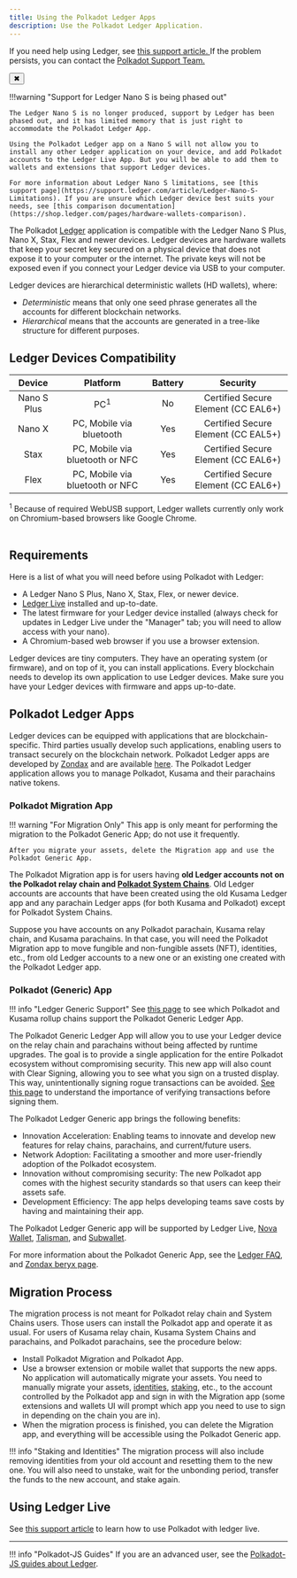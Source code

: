 ```yaml
---
title: Using the Polkadot Ledger Apps
description: Use the Polkadot Ledger Application.
---
```


<!-- MessageBox -->
<div id="messageBox" class="floating-message-box">
  <p>
    If you need help using Ledger, see
    <a href="https://support.ledger.com/article/Migrate-Assets-to-Polkadot-Generic-App-Accounts-Using-the-Polkadot-Generic-App" target="_blank" rel="noopener noreferrer">
      this support article.
    </a>
    If the problem persists, you can contact the
    <a href="https://support.polkadot.network/support/home" target="_blank" rel="noopener noreferrer">
      Polkadot Support Team.
    </a>
  </p>
  <button class="close-messagebox" aria-label="Close message">✖</button>
</div>

!!!warning "Support for Ledger Nano S is being phased out"

    The Ledger Nano S is no longer produced, support by Ledger has been phased out, and it has limited memory that is just right to accommodate the Polkadot Ledger App.

    Using the Polkadot Ledger app on a Nano S will not allow you to install any other Ledger application on your device, and add Polkadot accounts to the Ledger Live App. But you will be able to add them to wallets and extensions that support Ledger devices.
    
    For more information about Ledger Nano S limitations, see [this support page](https://support.ledger.com/article/Ledger-Nano-S-Limitations). If you are unsure which Ledger device best suits your needs, see [this comparison documentation](https://shop.ledger.com/pages/hardware-wallets-comparison).

The Polkadot [Ledger](https://www.ledger.com/) application is compatible with the Ledger Nano S Plus, Nano X, Stax, Flex and newer devices. Ledger devices are hardware wallets that keep your secret key secured on a
physical device that does not expose it to your computer or the internet. The private keys will not
be exposed even if you connect your Ledger device via USB to your computer.

Ledger devices are hierarchical deterministic wallets (HD wallets), where:

- _Deterministic_ means that only one seed phrase generates all the accounts for different
  blockchain networks.
- _Hierarchical_ means that the accounts are generated in a tree-like structure for different
  purposes.

## Ledger Devices Compatibility

|   Device    |         Platform         | Battery |               Security               | 
| :---------: | :----------------------: | :-----: | :---------------------------------: | 
| Nano S Plus |            PC<sup>1</sup>             |   No    |   Certified Secure Element (CC EAL6+) |
|   Nano X    | PC, Mobile via bluetooth |   Yes   |   Certified Secure Element (CC EAL5+) |
|    Stax     | PC, Mobile via bluetooth or NFC |   Yes   |  Certified Secure Element (CC EAL6+) |
|    Flex     | PC, Mobile via bluetooth or NFC |   Yes   |  Certified Secure Element (CC EAL6+) |

<sup>1</sup> Because of required WebUSB support, Ledger wallets currently only work on
Chromium-based browsers like Google Chrome.<br/><br/>

## Requirements

Here is a list of what you will need before using Polkadot with Ledger:

- A Ledger Nano S Plus, Nano X, Stax, Flex, or newer device.
- [Ledger Live](https://www.ledger.com/ledger-live) installed and up-to-date.
- The latest firmware for your Ledger device installed (always check for updates in Ledger Live
  under the "Manager" tab; you will need to allow access with your nano).
- A Chromium-based web browser if you use a browser extension.

Ledger devices are tiny computers. They have an operating system (or firmware), and on top of it,
you can install applications. Every blockchain needs to develop its own application to use Ledger
devices. Make sure you have your Ledger devices with firmware and apps up-to-date.

## Polkadot Ledger Apps

Ledger devices can be equipped with applications that are blockchain-specific. Third parties usually
develop such applications, enabling users to transact securely on the blockchain network. Polkadot
Ledger apps are developed by [Zondax](https://zondax.ch/) and are available
[here](https://github.com/Zondax/ledger-polkadot). The Polkadot Ledger application allows you to
manage Polkadot, Kusama and their parachains native tokens.

### Polkadot Migration App

!!! warning "For Migration Only"
    This app is only meant for performing the migration to the Polkadot Generic App; do not use it frequently. 

    After you migrate your assets, delete the Migration app and use the Polkadot Generic App.

The Polkadot Migration app is for users having **old Ledger accounts not on the Polkadot relay chain
and [Polkadot System Chains](glossary.md#system-parachains)**. Old Ledger accounts are accounts
that have been created using the old Kusama Ledger app and any parachain Ledger apps (for both
Kusama and Polkadot) except for Polkadot System Chains.

Suppose you have accounts on any Polkadot parachain, Kusama relay chain, and Kusama parachains. In
that case, you will need the Polkadot Migration app to move fungible and non-fungible assets (NFT),
identities, etc., from old Ledger accounts to a new one or an existing one created with the Polkadot
Ledger app.

### Polkadot (Generic) App

!!! info "Ledger Generic Support"
    See [this page](https://data.parity.io/metadata) to see which Polkadot and Kusama rollup chains support the Polkadot Generic Ledger App.

The Polkadot Generic Ledger App will allow you to use your Ledger device on the relay chain and
parachains without being affected by runtime upgrades. The goal is to provide a single application
for the entire Polkadot ecosystem without compromising security. This new app will also count with
Clear Signing, allowing you to see what you sign on a trusted display. This way, unintentionally
signing rogue transactions can be avoided. [See this page](transaction-attacks.md) to understand
the importance of verifying transactions before signing them.

The Polkadot Ledger Generic app brings the following benefits:

- Innovation Acceleration: Enabling teams to innovate and develop new features for relay chains,
  parachains, and current/future users.
- Network Adoption: Facilitating a smoother and more user-friendly adoption of the Polkadot
  ecosystem.
- Innovation without compromising security: The new Polkadot app comes with the highest security
  standards so that users can keep their assets safe.
- Development Efficiency: The app helps developing teams save costs by having and maintaining their
  app.

The Polkadot Ledger Generic app will be supported by Ledger Live,
[Nova Wallet](https://novawallet.io/), [Talisman](https://www.talisman.xyz/),
and [Subwallet](https://www.subwallet.app/).

For more information about the Polkadot Generic App, see the
[Ledger FAQ](https://support.ledger.com/hc/en-us/articles/17550211746845-New-Polkadot-app-FAQ?docs=true%20:dot),
and [Zondax beryx page](https://substrate.beryx.io/new_polkadot_ledger_app).

## Migration Process

The migration process is not meant for Polkadot relay chain and System Chains users. Those users can
install the Polkadot app and operate it as usual. For users of Kusama relay chain, Kusama System
Chains and parachains, and Polkadot parachains, see the procedure below:

- Install Polkadot Migration and Polkadot App.
- Use a browser extension or mobile wallet that supports the new apps. No application will
  automatically migrate your assets. You need to manually migrate your assets,
  [identities](../learn/learn-identity.md), [staking](../learn/learn-staking.md), etc., to the
  account controlled by the Polkadot app and sign in with the Migration app (some extensions and
  wallets UI will prompt which app you need to use to sign in depending on the chain you are in).
- When the migration process is finished, you can delete the Migration app, and everything will be
  accessible using the Polkadot Generic app.

!!! info "Staking and Identities"
    The migration process will also include removing identities from your old account and resetting them
    to the new one. You will also need to unstake, wait for the unbonding period, transfer the funds to
    the new account, and stake again.

## Using Ledger Live

See
[this support article](https://support.polkadot.network/support/solutions/articles/65000175822-how-to-use-polkadot-and-stake-with-ledger-live)
to learn how to use Polkadot with ledger live.

---

!!! info "Polkadot-JS Guides"
    If you are an advanced user, see the
    [Polkadot-JS guides about Ledger](../learn/learn-guides-ledger.md).


